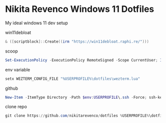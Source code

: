# Nikita Revenco Windows 11 Dotfiles

My ideal windows 11 dev setup

win11debloat

```powershell
& ([scriptblock]::Create((irm "https://win11debloat.raphi.re/")))
```

scoop

```powershell
Set-ExecutionPolicy -ExecutionPolicy RemoteSigned -Scope CurrentUser; Invoke-RestMethod -Uri https://get.scoop.sh | Invoke-Expression ; scoop bucket add extras ; scoop bucket add nerd-fonts ; scoop install 7zip autohotkey bat clink deno diff-so-fancy duf dust eza firefox fzf git go gron jq lazygit lua make neovim nodejs nomino pnpm python restic rustup s sd sharex wezterm yazi zig zoxide JetBrainsMono-NF
```

env variable

```powershell
setx WEZTERM_CONFIG_FILE "%USERPROFILE%\dotfiles\wezterm.lua"
```

github

```powershell
New-Item -ItemType Directory -Path $env:USERPROFILE\.ssh -Force; ssh-keygen -t ed25519 -f "$env:USERPROFILE\.ssh\id_ed25519" -N '""' ; type "$env:USERPROFILE\.ssh\id_ed25519.pub" | clip
```

clone repo

```powershell
git clone https://github.com/nikitarevenco/dotfiles %USERPROFILE%\dotfiles
```
